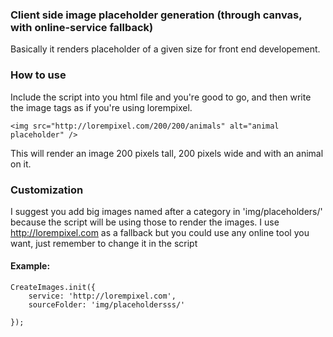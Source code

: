 ### Client side image placeholder generation (through canvas, with online-service fallback)

Basically it renders placeholder of a given size for front end developement.

### How to use

Include the script into you html file and you're good to go, and then write the image tags as if you're using lorempixel.

    <img src="http://lorempixel.com/200/200/animals" alt="animal placeholder" />

This will render an image 200 pixels tall, 200 pixels wide and with an animal on it.

### Customization

I suggest you add big images named after a category in 'img/placeholders/' because the script will be using those to render the images.
I use http://lorempixel.com as a fallback but you could use any online tool you want, just remember to change it in the script

#### Example:
    CreateImages.init({
        service: 'http://lorempixel.com',
        sourceFolder: 'img/placeholdersss/'

    });